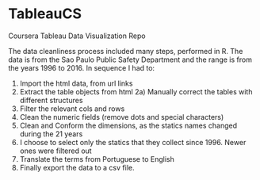 # TableauCS
Coursera Tableau Data Visualization Repo

The data cleanliness process included many steps, performed in R. The data is from the Sao Paulo Public Safety Department and the range is from the years 1996 to 2016. In sequence I had to:
1) Import the html data, from url links
2) Extract the table objects from html
 2a) Manually correct the tables with different structures
3) Filter the relevant cols and rows
4) Clean the numeric fields (remove dots and special characters)
5) Clean and Conform the dimensions, as the statics names changed during the 21 years
6) I choose to select only the statics that they collect since 1996. Newer ones were filtered out
7) Translate the terms from Portuguese to English
8) Finally export the data to a csv file.
